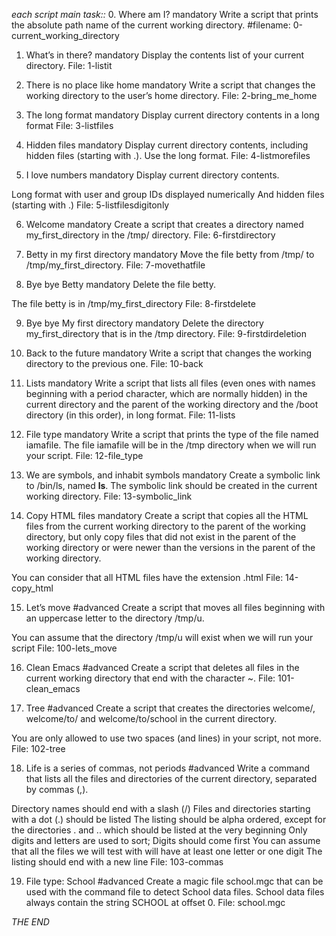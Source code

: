 
*each script main task::*
0. Where am I?
mandatory
Write a script that prints the absolute path name of the current working directory.
#filename: 0-current_working_directory

1. What’s in there?
mandatory
Display the contents list of your current directory.
File: 1-listit

2. There is no place like home
mandatory
Write a script that changes the working directory to the user’s home directory.
File: 2-bring_me_home

3. The long format
mandatory
Display current directory contents in a long format
File: 3-listfiles

4. Hidden files
mandatory
Display current directory contents, including hidden files (starting with .). Use the long format.
File: 4-listmorefiles

5. I love numbers
mandatory
Display current directory contents.

Long format
with user and group IDs displayed numerically
And hidden files (starting with .)
File: 5-listfilesdigitonly

6. Welcome
mandatory
Create a script that creates a directory named my_first_directory in the /tmp/ directory.
File: 6-firstdirectory

7. Betty in my first directory
mandatory
Move the file betty from /tmp/ to /tmp/my_first_directory.
File: 7-movethatfile

 8. Bye bye Betty
mandatory
Delete the file betty.

The file betty is in /tmp/my_first_directory
File: 8-firstdelete

9. Bye bye My first directory
mandatory
Delete the directory my_first_directory that is in the /tmp directory.
File: 9-firstdirdeletion

10. Back to the future
mandatory
Write a script that changes the working directory to the previous one.
File: 10-back

11. Lists
mandatory
Write a script that lists all files (even ones with names beginning with a period character, which are normally hidden) in the current directory and the parent of the working directory and the /boot directory (in this order), in long format.
File: 11-lists

12. File type
mandatory
Write a script that prints the type of the file named iamafile. The file iamafile will be in the /tmp directory when we will run your script.
File: 12-file_type

13. We are symbols, and inhabit symbols
mandatory
Create a symbolic link to /bin/ls, named __ls__. The symbolic link should be created in the current working directory.
File: 13-symbolic_link

14. Copy HTML files
mandatory
Create a script that copies all the HTML files from the current working directory to the parent of the working directory, but only copy files that did not exist in the parent of the working directory or were newer than the versions in the parent of the working directory.

You can consider that all HTML files have the extension .html
File: 14-copy_html

15. Let’s move
#advanced
Create a script that moves all files beginning with an uppercase letter to the directory /tmp/u.

You can assume that the directory /tmp/u will exist when we will run your script
File: 100-lets_move

16. Clean Emacs
#advanced
Create a script that deletes all files in the current working directory that end with the character ~.
File: 101-clean_emacs

17. Tree
#advanced
Create a script that creates the directories welcome/, welcome/to/ and welcome/to/school in the current directory.

You are only allowed to use two spaces (and lines) in your script, not more.
File: 102-tree

18. Life is a series of commas, not periods
#advanced
Write a command that lists all the files and directories of the current directory, separated by commas (,).

Directory names should end with a slash (/)
Files and directories starting with a dot (.) should be listed
The listing should be alpha ordered, except for the directories . and .. which should be listed at the very beginning
Only digits and letters are used to sort; Digits should come first
You can assume that all the files we will test with will have at least one letter or one digit
The listing should end with a new line
File: 103-commas

19. File type: School
#advanced
Create a magic file school.mgc that can be used with the command file to detect School data files. School data files always contain the string SCHOOL at offset 0.
File: school.mgc


*THE END*
